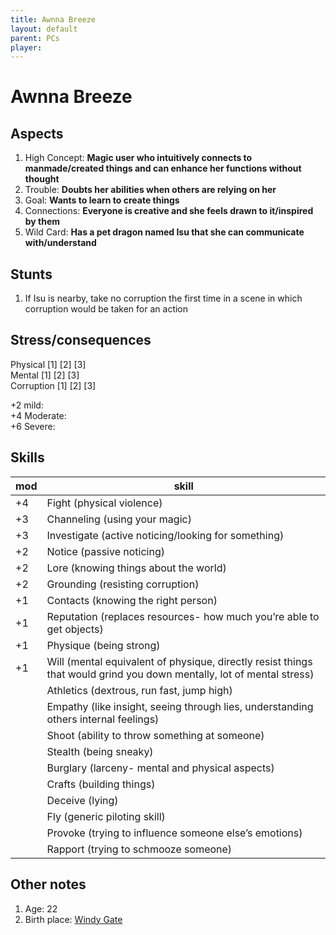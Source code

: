 ```yaml
---
title: Awnna Breeze
layout: default
parent: PCs
player: 
---
```

# Awnna Breeze
## Aspects
1. High Concept: **Magic user who intuitively connects to manmade/created things and can enhance her functions without thought**
2. Trouble: **Doubts her abilities when others are relying on her**
3. Goal: **Wants to learn to create things**
4. Connections: **Everyone is creative and she feels drawn to it/inspired by them**
5. Wild Card: **Has a pet dragon named Isu that she can communicate with/understand**

## Stunts
1. If Isu is nearby, take no corruption the first time in a scene in which corruption would be taken for an action

## Stress/consequences
Physical \[1] \[2] \[3] \
Mental \[1] \[2] \[3] \
Corruption \[1] \[2] \[3] 

+2 mild: \
+4 Moderate: \
+6 Severe: 

## Skills

| mod | skill                                                                                                                 |
| --- | --------------------------------------------------------------------------------------------------------------------- |
| +4  | Fight (physical violence)                                                                                             |
| +3  | Channeling (using your magic)                                                                                         |
| +3  | Investigate (active noticing/looking for something)                                                                   |
| +2  | Notice (passive noticing)                                                                                             |
| +2  | Lore (knowing things about the world)                                                                                 |
| +2  | Grounding (resisting corruption)                                                                                      |
| +1  | Contacts (knowing the right person)                                                                                   |
| +1  | Reputation (replaces resources- how much you’re able to get objects)                                                  |
| +1  | Physique (being strong)                                                                                               |
| +1  | Will (mental equivalent of physique, directly resist things that would grind you down mentally, lot of mental stress) |
|     | Athletics (dextrous, run fast, jump high)                                                                             |
|     | Empathy (like insight, seeing through lies, understanding others internal feelings)                                   |
|     | Shoot (ability to throw something at someone)                                                                         |
|     | Stealth (being sneaky)                                                                                                |
|     | Burglary (larceny- mental and physical aspects)                                                                       |
|     | Crafts (building things)                                                                                              |
|     | Deceive (lying)                                                                                                       |
|     | Fly (generic piloting skill)                                                                                          |
|     | Provoke (trying to influence someone else’s emotions)                                                                 |
|     | Rapport (trying to schmooze someone)                                                                                  |

## Other notes
1. Age: 22
2. Birth place: [Windy Gate](FATE_in_the_BAWG/locations/Windy_gate.md)